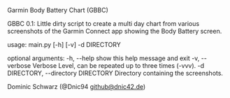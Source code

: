 Garmin Body Battery Chart (GBBC)

GBBC 0.1: Little dirty script to create a multi day chart from various screenshots of the Garmin Connect app showing the Body Battery screen.

usage: main.py [-h] [-v] -d DIRECTORY

optional arguments:
  -h, --help            show this help message and exit
  -v, --verbose         Verbose Level, can be repeated up to three times (-vvv).
  -d DIRECTORY, --directory DIRECTORY
                        Directory containing the screenshots.


Dominic Schwarz (@Dnic94 <github@dnic42.de>)

